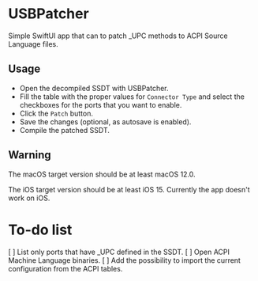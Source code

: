 # USBPatcher

Simple SwiftUI app that can to patch \_UPC methods to ACPI Source Language files.

## Usage

 - Open the decompiled SSDT with USBPatcher.
 - Fill the table with the proper values for `Connector Type` and select the checkboxes for the ports that you want to enable.
 - Click the `Patch` button.
 - Save the changes (optional, as autosave is enabled).
 - Compile the patched SSDT.

## Warning

The macOS target version should be at least macOS 12.0.

The iOS target version should be at least iOS 15.
Currently the app doesn't work on iOS.

# To-do list

[ ] List only ports that have \_UPC defined in the SSDT.
[ ] Open ACPI Machine Language binaries.
[ ] Add the possibility to import the current configuration from the ACPI tables.
